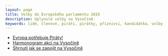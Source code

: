 ```yaml
---
layout: page
title: Volby do Evropského parlamentu 2019
description: Uplynulé volby na Vysočině.
keywords: lidé, členové, piráti, pirátky, příznivci, kandidátka, volby
---
```

<ul>
  <li><a href="https://vysocina.pirati.cz/volby/2019-ep/info/">Evropa potřebuje Piráty!</a></li>
  <li><a href="https://vysocina.pirati.cz/volby/2019-ep/harmonogram/">Harmonogram akcí na Vysočině</a></li>
  <li><a href="https://vysocina.pirati.cz/volby/2019-ep/zapojit/">Shrnutí jak se zapojit na Vysočině</a></li>
</ul>
